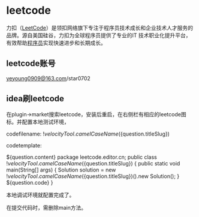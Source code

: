 # leetcode

力扣（[LeetCode](https://baike.baidu.com/item/LeetCode/49851003)）是领扣网络旗下专注于程序员技术成长和企业技术人才服务的品牌。源自美国硅谷，力扣为全球程序员提供了专业的IT 技术职业化提升平台，有效帮助[程序员](https://baike.baidu.com/item/程序员/62748)实现快速进步和长期成长。

## leetcode账号

yeyoung0909@163.com/star0702

## idea刷leetcode

在plugin->market搜索leetcode，安装后重启，在右侧栏有相应的leetcode图标。并配置本地测试环境，

codefilename: $!velocityTool.camelCaseName(${question.titleSlug})

codetemplate: 

${question.content}
package leetcode.editor.cn;
public class $!velocityTool.camelCaseName(${question.titleSlug}) {
    public static void main(String[] args) {
        Solution solution = new $!velocityTool.camelCaseName(${question.titleSlug})().new Solution();
    }
    ${question.code}
}

本地调试环境就配置完成了。

在提交代码时，需删除main方法。